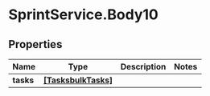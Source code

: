 # SprintService.Body10

## Properties

Name | Type | Description | Notes
------------ | ------------- | ------------- | -------------
**tasks** | [**[TasksbulkTasks]**](TasksbulkTasks.md) |  | 


